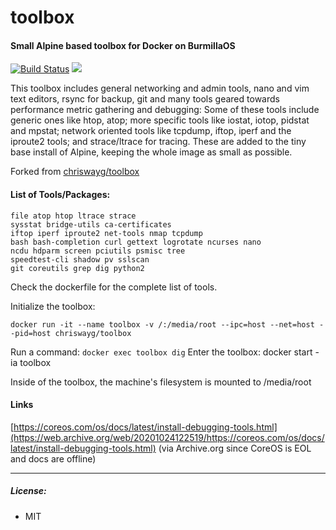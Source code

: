 # toolbox
#### Small Alpine based toolbox for Docker on BurmillaOS

[![Build Status](https://travis-ci.org/chriswayg/toolbox.svg?branch=master)](https://travis-ci.org/chriswayg/toolbox)
[![](https://images.microbadger.com/badges/image/chriswayg/toolbox.svg)](https://microbadger.com/images/chriswayg/toolbox)

This toolbox includes general networking and admin tools, nano and vim text editors, rsync for backup, git and many tools geared towards performance metric gathering and debugging: Some of these tools include generic ones like htop, atop; more specific tools like iostat, iotop, pidstat and mpstat; network oriented tools like tcpdump, iftop, iperf and the iproute2 tools; and strace/ltrace for tracing. These are added to the tiny base install of Alpine, keeping the whole image as small as possible.

Forked from [chriswayg/toolbox](https://github.com/chriswayg/toolbox)

#### List of Tools/Packages:

```
file atop htop ltrace strace
sysstat bridge-utils ca-certificates
iftop iperf iproute2 net-tools nmap tcpdump
bash bash-completion curl gettext logrotate ncurses nano
ncdu hdparm screen pciutils psmisc tree
speedtest-cli shadow pv sslscan
git coreutils grep dig python2
```

Check the dockerfile for the complete list of tools.

Initialize the toolbox:
```
docker run -it --name toolbox -v /:/media/root --ipc=host --net=host --pid=host chriswayg/toolbox
```

Run a command: `docker exec toolbox dig`
Enter the toolbox: docker start -ia toolbox



Inside of the toolbox, the machine's filesystem is mounted to /media/root


#### Links
[https://coreos.com/os/docs/latest/install-debugging-tools.html](https://web.archive.org/web/20201024122519/https://coreos.com/os/docs/latest/install-debugging-tools.html) (via Archive.org since CoreOS is EOL and docs are offline)

---
##### License:
- MIT
